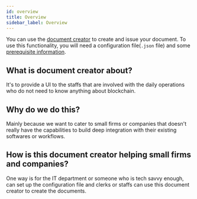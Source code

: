 ```yaml
---
id: overview
title: Overview
sidebar_label: Overview
---
```


You can use the [document creator](https://creator.tradetrust.io) to create and issue your document. To use this functionality, you will need a configuration file(`.json` file) and some [prerequisite information](/docs/topics/document-creator/prerequisites).

## What is document creator about?

It's to provide a UI to the staffs that are involved with the daily operations who do not need to know anything about blockchain.

## Why do we do this?

Mainly because we want to cater to small firms or companies that doesn't really have the capabilities to build deep integration with their existing softwares or workflows.

## How is this document creator helping small firms and companies?

One way is for the IT department or someone who is tech savvy enough, can set up the configuration file and clerks or staffs can use this document creator to create the documents.
